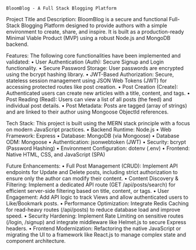                                                                                      BloomBlog - A Full Stack Blogging Platform

Project Title and Description:
BloomBlog is a secure and functional Full-Stack Blogging Platform designed to provide authors with a simple environment to create, share, and inspire. It is built as a production-ready Minimal Viable Product (MVP) using a robust Node.js and MongoDB backend.

Features:
The following core functionalities have been implemented and validated:
•	User Authentication (Auth): Secure Signup and Login functionality.
•	Secure Password Storage: User passwords are encrypted using the bcrypt hashing library.
•	JWT-Based Authorization: Secure, stateless session management using JSON Web Tokens 			(JWT) for accessing protected routes like post creation.
•	Post Creation (Create): Authenticated users can create new articles with a title, content, and 
tags.
•	Post Reading (Read): Users can view a list of all posts (the feed) and individual post details.
•	Post Metadata: Posts are tagged (array of strings) and are linked to their author using 
Mongoose ObjectId references.

Tech Stack:
This project is built using the MERN stack principle with a focus on modern JavaScript practices.
•	Backend Runtime: Node.js
•	Web Framework: Express
•	Database: MongoDB (via Mongoose)
•	Database ODM: Mongoose
•	Authentication: jsonwebtoken (JWT)
•	Security: bcrypt (Password Hashing)
•	Environment Configuration: dotenv (.env)
•	Frontend: Native HTML, CSS, and JavaScript (SPA)

Future Enhancements:
•	Full Post Management (CRUD): Implement API endpoints for Update and Delete posts, including strict authorization to ensure only the author can modify their content.
•	Content Discovery & Filtering: Implement a dedicated API route (GET /api/posts/search) for efficient server-side filtering based on title, content, or tags.
•	User Engagement: Add API logic to track Views and allow authenticated users to Like/Bookmark posts.
•	Performance Optimization: Integrate Redis Caching for read-heavy routes (/api/posts) to reduce database load and improve speed.
•	Security Hardening: Implement Rate Limiting on sensitive routes (/login, /signup) and integrate middleware like Helmet.js to secure Express headers.
•	Frontend Modernization: Refactoring the native JavaScript or migrating the UI to a framework like React.js to manage complex state and component architecture.
